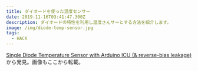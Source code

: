 ```yaml
---
title: ダイオードを使った温度センサー
date: 2019-11-16T03:41:47.300Z
description: ダイオードの特性を利用し温度さんサーとする方法を紹介します。
image: /img/diode-temp-sensor.jpg
tags:
  - HACK
---
```

[Single Diode Temperature Sensor with Arduino ICU (& reverse-bias leakage)](https://thecavepearlproject.org/2019/11/04/single-diode-temperature-sensor-with-arduino-icu-via-reverse-bias-leakage/)から発見。画像もここから転載。
